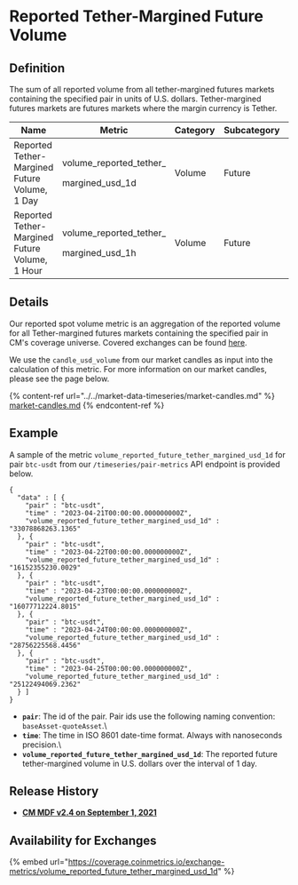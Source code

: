 # Reported Tether-Margined Future Volume

## Definition

The sum of all reported volume from all tether-margined futures markets containing the specified pair in units of U.S. dollars. Tether-margined futures markets are futures markets where the margin currency is Tether.

| Name                                           | Metric                                               | Category | Subcategory | Type | Unit | Frequency |
| ---------------------------------------------- | ---------------------------------------------------- | -------- | ----------- | ---- | ---- | --------- |
| Reported Tether-Margined Future Volume, 1 Day  | <p>volume_reported_tether_</p><p>margined_usd_1d</p> | Volume   | Future      | Sum  | USD  | 1d        |
| Reported Tether-Margined Future Volume, 1 Hour | <p>volume_reported_tether_</p><p>margined_usd_1h</p> | Volume   | Future      | Sum  | USD  | 1h        |

## Details

Our reported spot volume metric is an aggregation of the reported volume for all Tether-margined futures markets containing the specified pair in CM's coverage universe. Covered exchanges can be found [here](../../market-data/all-exchanges.md).

We use the `candle_usd_volume` from our market candles as input into the calculation of this metric. For more information on our market candles, please see the page below.

{% content-ref url="../../market-data-timeseries/market-candles.md" %}
[market-candles.md](../../market-data-timeseries/market-candles.md)
{% endcontent-ref %}

## Example

A sample of the metric `volume_reported_future_tether_margined_usd_1d` for pair `btc-usdt` from our `/timeseries/pair-metrics` API endpoint is provided below.

```
{
  "data" : [ {
    "pair" : "btc-usdt",
    "time" : "2023-04-21T00:00:00.000000000Z",
    "volume_reported_future_tether_margined_usd_1d" : "33078868263.1365"
  }, {
    "pair" : "btc-usdt",
    "time" : "2023-04-22T00:00:00.000000000Z",
    "volume_reported_future_tether_margined_usd_1d" : "16152355230.0029"
  }, {
    "pair" : "btc-usdt",
    "time" : "2023-04-23T00:00:00.000000000Z",
    "volume_reported_future_tether_margined_usd_1d" : "16077712224.8015"
  }, {
    "pair" : "btc-usdt",
    "time" : "2023-04-24T00:00:00.000000000Z",
    "volume_reported_future_tether_margined_usd_1d" : "28756225568.4456"
  }, {
    "pair" : "btc-usdt",
    "time" : "2023-04-25T00:00:00.000000000Z",
    "volume_reported_future_tether_margined_usd_1d" : "25122494069.2362"
  } ]
}
```

* **`pair`**: The id of the pair. Pair ids use the following naming convention: `baseAsset-quoteAsset`.\\
* **`time`**: The time in ISO 8601 date-time format. Always with nanoseconds precision.\\
* **`volume_reported_future_tether_margined_usd_1d`**: The reported future tether-margined volume in U.S. dollars over the interval of 1 day.

## Release History

* [**CM MDF v2.4 on September 1, 2021**](https://coinmetrics.io/cm-market-data-feed-v2-4-release-notes/)

## Availability for Exchanges

{% embed url="https://coverage.coinmetrics.io/exchange-metrics/volume_reported_future_tether_margined_usd_1d" %}
